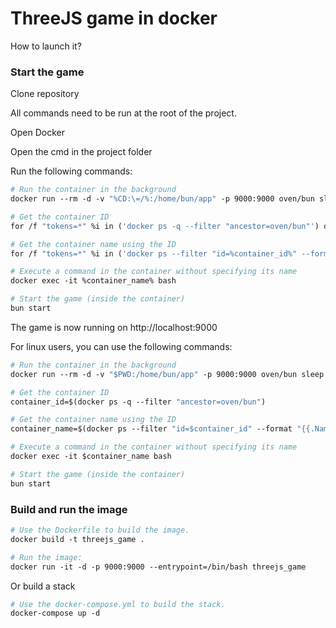# ThreeJS game in docker

How to launch it?

### Start the game

Clone repository

All commands need to be run at the root of the project.

Open Docker

Open the cmd in the project folder

Run the following commands:

```dockerfile
# Run the container in the background
docker run --rm -d -v "%CD:\=/%:/home/bun/app" -p 9000:9000 oven/bun sleep 36000

# Get the container ID
for /f "tokens=*" %i in ('docker ps -q --filter "ancestor=oven/bun"') do set container_id=%i

# Get the container name using the ID
for /f "tokens=*" %i in ('docker ps --filter "id=%container_id%" --format "{{.Names}}"') do set container_name=%i

# Execute a command in the container without specifying its name
docker exec -it %container_name% bash

# Start the game (inside the container)
bun start
```

The game is now running on http://localhost:9000

For linux users, you can use the following commands:

```dockerfile
# Run the container in the background
docker run --rm -d -v "$PWD:/home/bun/app" -p 9000:9000 oven/bun sleep 36000

# Get the container ID
container_id=$(docker ps -q --filter "ancestor=oven/bun")

# Get the container name using the ID
container_name=$(docker ps --filter "id=$container_id" --format "{{.Names}}")

# Execute a command in the container without specifying its name
docker exec -it $container_name bash

# Start the game (inside the container)
bun start
```

### Build and run the image

```dockerfile
# Use the Dockerfile to build the image.
docker build -t threejs_game .

# Run the image:
docker run -it -d -p 9000:9000 --entrypoint=/bin/bash threejs_game
```
Or build a stack

```dockerfile
# Use the docker-compose.yml to build the stack.
docker-compose up -d
```

